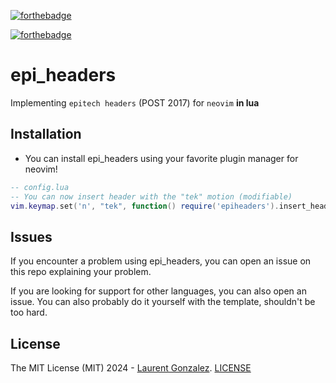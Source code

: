 [![forthebadge](https://forthebadge.com/images/featured/featured-compatibility-betamax.svg)](https://forthebadge.com)

[![forthebadge](https://forthebadge.com/images/badges/fuck-it-ship-it.svg)](https://forthebadge.com)
# epi_headers
Implementing ```epitech headers``` (POST 2017) for ```neovim``` **in lua**

## Installation
* You can install epi_headers using your favorite plugin manager for neovim!

```lua
-- config.lua
-- You can now insert header with the "tek" motion (modifiable)
vim.keymap.set('n', "tek", function() require('epiheaders').insert_header() end)
```

## Issues
If you encounter a problem using epi_headers, you can open an issue on this repo explaining your problem.

If you are looking for support for other languages, you can also open an issue. You can also probably do it yourself with the template, shouldn't be too hard.

## License
The MIT License (MIT) 2024 - [Laurent Gonzalez]("https://github.com/lg-epitech"). [LICENSE](LICENSE)

